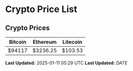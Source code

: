 # Crypto Price List

## Crypto Prices
| Bitcoin | Ethereum | Litecoin |
| ------- | -------- | -------- |
| $94117 | $3236.25 | $103.53 |
**Last Updated:** 2025-01-11 05:29 UTC
**Last Updated:** $DATE$
